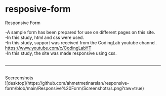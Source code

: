 # resposive-form
Responsive Form <br>

-A sample form has been prepared for use on different pages on this site.<br>
-In this study, html and css were used.<br>
-In this study, support was received from the CodingLab youtube channel. https://www.youtube.com/c/CodingLabYT<br>
-In this study, the site was made responsive using css.<br><br>
<hr>
<br>
Secreenshots<br>
![desktop](https://github.com/ahmetmetinarslan/responsive-form/blob/main/Responsive%20Form/Screenshots/s.png?raw=true)

